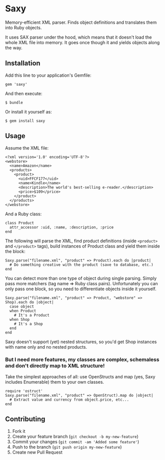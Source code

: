 # Saxy

Memory-efficient XML parser. Finds object definitions and translates them into Ruby objects.

It uses SAX parser under the hood, which means that it doesn't load the whole XML file into memory. It goes once though it and yields objects along the way.

## Installation

Add this line to your application's Gemfile:

    gem 'saxy'

And then execute:

    $ bundle

Or install it yourself as:

    $ gem install saxy

## Usage

Assume the XML file:

    <?xml version='1.0' encoding='UTF-8'?>
    <webstore>
      <name>Amazon</name>
      <products>
        <product>
          <uid>FFCF177</uid>
          <name>Kindle</name>
          <description>The world's best-selling e-reader.</description>
          <price>$109</price>
        </product>
      </products>
    </webstore>

And a Ruby class:

    class Product
      attr_accessor :uid, :name, :description, :price
    end

The following will parse the XML, find product definitions (inside `<product>` and `</product>` tags), build instances of Product class and yield them inside the block:

    Saxy.parse("filename.xml", "product" => Product).each do |product|
      # Do something creative with the product (save to database, etc.)
    end

You can detect more than one type of object during single parsing. Simply pass more matchers (tag name => Ruby class pairs). Unfortunately you can only pass one block, so you need to differentiate objects inside it yourself.

    Saxy.parse("filename.xml", "product" => Product, "webstore" => Shop).each do |object|
      case object
      when Product
        # It's a Product
      when Shop
        # It's a Shop
      end
    end

Saxy doesn't support (yet) nested structures, so you'd get Shop instances with name only and no nested products.

### But I need more features, my classes are complex, schemaless and don't directly map to XML structure!

Take the simplest approaches of all: use OpenStructs and map (yes, Saxy includes Enumerable) them to your own classes.

    require 'ostruct'
    Saxy.parse("filename.xml", "product" => OpenStruct).map do |object|
      # Extract value and currency from object.price, etc...
    end

## Contributing

1. Fork it
2. Create your feature branch (`git checkout -b my-new-feature`)
3. Commit your changes (`git commit -am 'Added some feature'`)
4. Push to the branch (`git push origin my-new-feature`)
5. Create new Pull Request
